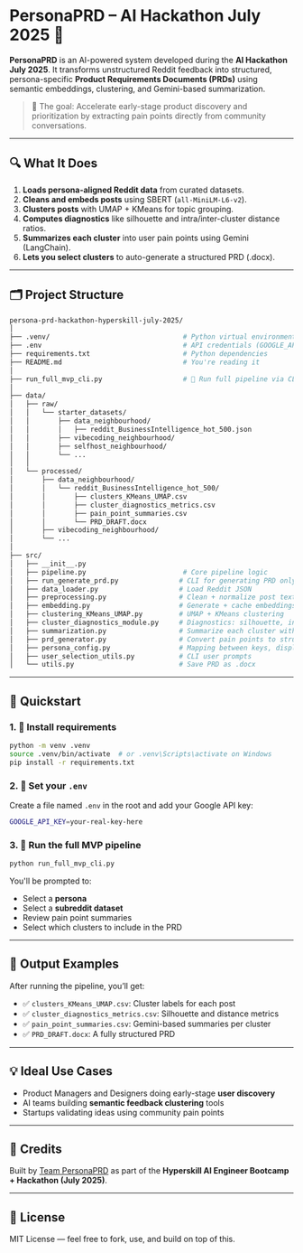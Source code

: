 # PersonaPRD – AI Hackathon July 2025 🚀

**PersonaPRD** is an AI-powered system developed during the **AI Hackathon July 2025**. It transforms unstructured Reddit feedback into structured, persona-specific **Product Requirements Documents (PRDs)** using semantic embeddings, clustering, and Gemini-based summarization.

> 🎯 The goal: Accelerate early-stage product discovery and prioritization by extracting pain points directly from community conversations.

---

## 🔍 What It Does

1. **Loads persona-aligned Reddit data** from curated datasets.
2. **Cleans and embeds posts** using SBERT (`all-MiniLM-L6-v2`).
3. **Clusters posts** with UMAP + KMeans for topic grouping.
4. **Computes diagnostics** like silhouette and intra/inter-cluster distance ratios.
5. **Summarizes each cluster** into user pain points using Gemini (LangChain).
6. **Lets you select clusters** to auto-generate a structured PRD (.docx).

---

## 🗂️ Project Structure

```bash
persona-prd-hackathon-hyperskill-july-2025/
│
├── .venv/                                 # Python virtual environment (optional)
├── .env                                   # API credentials (GOOGLE_API_KEY)
├── requirements.txt                       # Python dependencies
├── README.md                              # You're reading it
│
├── run_full_mvp_cli.py                    # 🧠 Run full pipeline via CLI (embedding → PRD)
│
├── data/
│   ├── raw/
│   │   └── starter_datasets/
│   │       ├── data_neighbourhood/
│   │       │   ├── reddit_BusinessIntelligence_hot_500.json
│   │       ├── vibecoding_neighbourhood/
│   │       ├── selfhost_neighbourhood/
│   │       └── ...
│   │
│   └── processed/
│       ├── data_neighbourhood/
│       │   └── reddit_BusinessIntelligence_hot_500/
│       │       ├── clusters_KMeans_UMAP.csv
│       │       ├── cluster_diagnostics_metrics.csv
│       │       ├── pain_point_summaries.csv
│       │       └── PRD_DRAFT.docx
│       ├── vibecoding_neighbourhood/
│       └── ...
│
├── src/
│   ├── __init__.py
│   ├── pipeline.py                        # Core pipeline logic
│   ├── run_generate_prd.py               # CLI for generating PRD only
│   ├── data_loader.py                    # Load Reddit JSON
│   ├── preprocessing.py                  # Clean + normalize post text
│   ├── embedding.py                      # Generate + cache embeddings
│   ├── clustering_KMeans_UMAP.py         # UMAP + KMeans clustering
│   ├── cluster_diagnostics_module.py     # Diagnostics: silhouette, intra/inter
│   ├── summarization.py                  # Summarize each cluster with Gemini
│   ├── prd_generator.py                  # Convert pain points to structured PRD
│   ├── persona_config.py                 # Mapping between keys, display names
│   ├── user_selection_utils.py           # CLI user prompts
│   └── utils.py                          # Save PRD as .docx
```

---

## 🚀 Quickstart

### 1. 🔧 Install requirements

```bash
python -m venv .venv
source .venv/bin/activate  # or .venv\Scripts\activate on Windows
pip install -r requirements.txt
```

### 2. 🔑 Set your `.env`

Create a file named `.env` in the root and add your Google API key:

```bash
GOOGLE_API_KEY=your-real-key-here
```

### 3. 🧠 Run the full MVP pipeline

```bash
python run_full_mvp_cli.py
```

You'll be prompted to:
- Select a **persona**
- Select a **subreddit dataset**
- Review pain point summaries
- Select which clusters to include in the PRD

---

## 📄 Output Examples

After running the pipeline, you’ll get:

- ✅ `clusters_KMeans_UMAP.csv`: Cluster labels for each post
- ✅ `cluster_diagnostics_metrics.csv`: Silhouette and distance metrics
- ✅ `pain_point_summaries.csv`: Gemini-based summaries per cluster
- ✅ `PRD_DRAFT.docx`: A fully structured PRD

---

## 💡 Ideal Use Cases

- Product Managers and Designers doing early-stage **user discovery**
- AI teams building **semantic feedback clustering** tools
- Startups validating ideas using community pain points

---

## 🧠 Credits

Built by [Team PersonaPRD](https://github.com/Shashank-Shyam-Sunder) as part of the **Hyperskill AI Engineer Bootcamp + Hackathon (July 2025)**.

---

## 📜 License

MIT License — feel free to fork, use, and build on top of this.
